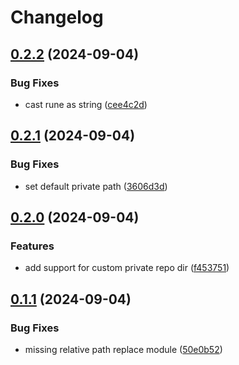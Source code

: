 # Changelog

## [0.2.2](https://github.com/jrschumacher/doctl-serverless-go/compare/v0.2.1...v0.2.2) (2024-09-04)


### Bug Fixes

* cast rune as string ([cee4c2d](https://github.com/jrschumacher/doctl-serverless-go/commit/cee4c2db451cb30b593769a90a8324fa614bfc22))

## [0.2.1](https://github.com/jrschumacher/doctl-serverless-go/compare/v0.2.0...v0.2.1) (2024-09-04)


### Bug Fixes

* set default private path ([3606d3d](https://github.com/jrschumacher/doctl-serverless-go/commit/3606d3dca9ec636fdfb0fb566fddfde69b5ba2aa))

## [0.2.0](https://github.com/jrschumacher/doctl-serverless-go/compare/v0.1.1...v0.2.0) (2024-09-04)


### Features

* add support for custom private repo dir ([f453751](https://github.com/jrschumacher/doctl-serverless-go/commit/f453751cfe4004de363b09a88825f1cdadef5f2b))

## [0.1.1](https://github.com/jrschumacher/doctl-serverless-go/compare/v0.1.0...v0.1.1) (2024-09-04)


### Bug Fixes

* missing relative path replace module ([50e0b52](https://github.com/jrschumacher/doctl-serverless-go/commit/50e0b52acffef2640e0b71c79893866f2f252c90))
